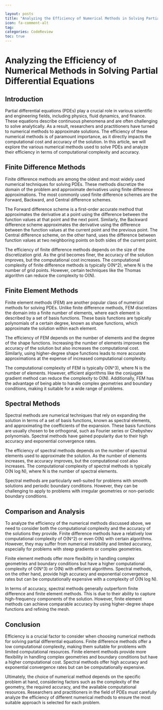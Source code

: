 ```yaml
---

layout: posts
title: "Analyzing the Efficiency of Numerical Methods in Solving Partial Differential Equations"
icon: fa-comment-alt
tag:      
categories: CodeReview
toc: true
---
```




# Analyzing the Efficiency of Numerical Methods in Solving Partial Differential Equations

## Introduction

Partial differential equations (PDEs) play a crucial role in various scientific and engineering fields, including physics, fluid dynamics, and finance. These equations describe continuous phenomena and are often challenging to solve analytically. As a result, researchers and practitioners have turned to numerical methods to approximate solutions. The efficiency of these numerical methods is of paramount importance, as it directly impacts the computational cost and accuracy of the solution. In this article, we will explore the various numerical methods used to solve PDEs and analyze their efficiency in terms of computational complexity and accuracy.

## Finite Difference Methods

Finite difference methods are among the oldest and most widely used numerical techniques for solving PDEs. These methods discretize the domain of the problem and approximate derivatives using finite difference approximations. The most commonly used finite difference schemes are the Forward, Backward, and Central difference schemes.

The Forward difference scheme is a first-order accurate method that approximates the derivative at a point using the difference between the function values at that point and the next point. Similarly, the Backward difference scheme approximates the derivative using the difference between the function values at the current point and the previous point. The Central difference scheme, on the other hand, uses the difference between function values at two neighboring points on both sides of the current point.

The efficiency of finite difference methods depends on the size of the discretization grid. As the grid becomes finer, the accuracy of the solution improves, but the computational cost increases. The computational complexity of finite difference methods is typically O(N^2), where N is the number of grid points. However, certain techniques like the Thomas algorithm can reduce the complexity to O(N).

## Finite Element Methods

Finite element methods (FEM) are another popular class of numerical methods for solving PDEs. Unlike finite difference methods, FEM discretizes the domain into a finite number of elements, where each element is described by a set of basis functions. These basis functions are typically polynomials of a certain degree, known as shape functions, which approximate the solution within each element.

The efficiency of FEM depends on the number of elements and the degree of the shape functions. Increasing the number of elements improves the accuracy of the solution but also increases the computational cost. Similarly, using higher-degree shape functions leads to more accurate approximations at the expense of increased computational complexity.

The computational complexity of FEM is typically O(N^3), where N is the number of elements. However, efficient algorithms like the conjugate gradient method can reduce the complexity to O(N). Additionally, FEM has the advantage of being able to handle complex geometries and boundary conditions, making it suitable for a wide range of problems.

## Spectral Methods

Spectral methods are numerical techniques that rely on expanding the solution in terms of a set of basis functions, known as spectral elements, and approximating the coefficients of the expansion. These basis functions are usually chosen to be orthogonal, such as Fourier series or Chebyshev polynomials. Spectral methods have gained popularity due to their high accuracy and exponential convergence rates.

The efficiency of spectral methods depends on the number of spectral elements used to approximate the solution. As the number of elements increases, the accuracy improves, but the computational cost also increases. The computational complexity of spectral methods is typically O(N log N), where N is the number of spectral elements.

Spectral methods are particularly well-suited for problems with smooth solutions and periodic boundary conditions. However, they can be challenging to apply to problems with irregular geometries or non-periodic boundary conditions.

## Comparison and Analysis

To analyze the efficiency of the numerical methods discussed above, we need to consider both the computational complexity and the accuracy of the solutions they provide. Finite difference methods have a relatively low computational complexity of O(N^2) or even O(N) with certain algorithms. However, they may suffer from numerical instability and limited accuracy, especially for problems with steep gradients or complex geometries.

Finite element methods offer more flexibility in handling complex geometries and boundary conditions but have a higher computational complexity of O(N^3) or O(N) with efficient algorithms. Spectral methods, on the other hand, provide high accuracy and exponential convergence rates but can be computationally expensive with a complexity of O(N log N).

In terms of accuracy, spectral methods generally outperform finite difference and finite element methods. This is due to their ability to capture high-frequency components of the solution. However, finite element methods can achieve comparable accuracy by using higher-degree shape functions and refining the mesh.

## Conclusion

Efficiency is a crucial factor to consider when choosing numerical methods for solving partial differential equations. Finite difference methods offer a low computational complexity, making them suitable for problems with limited computational resources. Finite element methods provide more flexibility in handling complex geometries and boundary conditions but have a higher computational cost. Spectral methods offer high accuracy and exponential convergence rates but can be computationally expensive.

Ultimately, the choice of numerical method depends on the specific problem at hand, considering factors such as the complexity of the geometry, the required accuracy, and the available computational resources. Researchers and practitioners in the field of PDEs must carefully analyze the efficiency of different numerical methods to ensure the most suitable approach is selected for each problem.